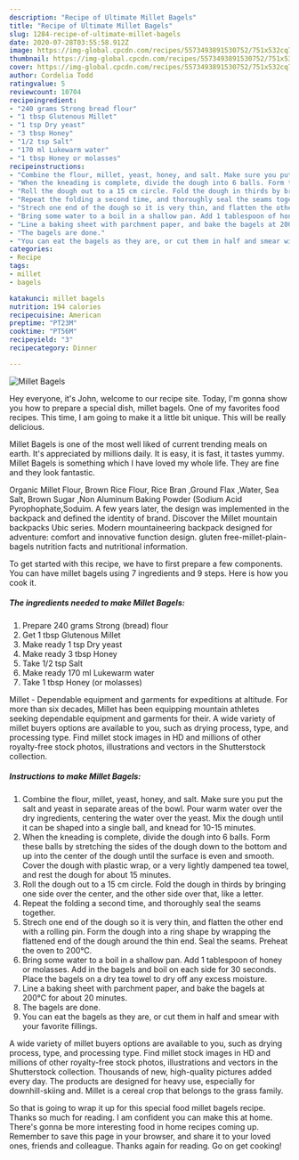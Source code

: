 ```yaml
---
description: "Recipe of Ultimate Millet Bagels"
title: "Recipe of Ultimate Millet Bagels"
slug: 1284-recipe-of-ultimate-millet-bagels
date: 2020-07-28T03:55:58.912Z
image: https://img-global.cpcdn.com/recipes/5573493891530752/751x532cq70/millet-bagels-recipe-main-photo.jpg
thumbnail: https://img-global.cpcdn.com/recipes/5573493891530752/751x532cq70/millet-bagels-recipe-main-photo.jpg
cover: https://img-global.cpcdn.com/recipes/5573493891530752/751x532cq70/millet-bagels-recipe-main-photo.jpg
author: Cordelia Todd
ratingvalue: 5
reviewcount: 10704
recipeingredient:
- "240 grams Strong bread flour"
- "1 tbsp Glutenous Millet"
- "1 tsp Dry yeast"
- "3 tbsp Honey"
- "1/2 tsp Salt"
- "170 ml Lukewarm water"
- "1 tbsp Honey or molasses"
recipeinstructions:
- "Combine the flour, millet, yeast, honey, and salt. Make sure you put the salt and yeast in separate areas of the bowl. Pour warm water over the dry ingredients, centering the water over the yeast. Mix the dough until it can be shaped into a single ball, and knead for 10-15 minutes."
- "When the kneading is complete, divide the dough into 6 balls. Form these balls by stretching the sides of the dough down to the bottom and up into the center of the dough until the surface is even and smooth. Cover the dough with plastic wrap, or a very lightly dampened tea towel, and rest the dough for about 15 minutes."
- "Roll the dough out to a 15 cm circle. Fold the dough in thirds by bringing one side over the center, and the other side over that, like a letter."
- "Repeat the folding a second time, and thoroughly seal the seams together."
- "Strech one end of the dough so it is very thin, and flatten the other end with a rolling pin. Form the dough into a ring shape by wrapping the flattened end of the dough around the thin end. Seal the seams. Preheat the oven to 200℃."
- "Bring some water to a boil in a shallow pan. Add 1 tablespoon of honey or molasses. Add in the bagels and boil on each side for 30 seconds. Place the bagels on a dry tea towel to dry off any excess moisture."
- "Line a baking sheet with parchment paper, and bake the bagels at 200℃ for about 20 minutes."
- "The bagels are done."
- "You can eat the bagels as they are, or cut them in half and smear with your favorite fillings."
categories:
- Recipe
tags:
- millet
- bagels

katakunci: millet bagels 
nutrition: 194 calories
recipecuisine: American
preptime: "PT23M"
cooktime: "PT56M"
recipeyield: "3"
recipecategory: Dinner

---
```



![Millet Bagels](https://img-global.cpcdn.com/recipes/5573493891530752/751x532cq70/millet-bagels-recipe-main-photo.jpg)

Hey everyone, it's John, welcome to our recipe site. Today, I'm gonna show you how to prepare a special dish, millet bagels. One of my favorites food recipes. This time, I am going to make it a little bit unique. This will be really delicious.

Millet Bagels is one of the most well liked of current trending meals on earth. It's appreciated by millions daily. It is easy, it is fast, it tastes yummy. Millet Bagels is something which I have loved my whole life. They are fine and they look fantastic.

Organic Millet Flour, Brown Rice Flour, Rice Bran ,Ground Flax ,Water, Sea Salt, Brown Sugar ,Non Aluminum Baking Powder (Sodium Acid Pyrophophate,Soduim. A few years later, the design was implemented in the backpack and defined the identity of brand. Discover the Millet mountain backpacks Ubic series. Modern mountaineering backpack designed for adventure: comfort and innovative function design. gluten free-millet-plain-bagels nutrition facts and nutritional information.


To get started with this recipe, we have to first prepare a few components. You can have millet bagels using 7 ingredients and 9 steps. Here is how you cook it.

<!--inarticleads1-->

##### The ingredients needed to make Millet Bagels:

1. Prepare 240 grams Strong (bread) flour
1. Get 1 tbsp Glutenous Millet
1. Make ready 1 tsp Dry yeast
1. Make ready 3 tbsp Honey
1. Take 1/2 tsp Salt
1. Make ready 170 ml Lukewarm water
1. Take 1 tbsp Honey (or molasses)


Millet - Dependable equipment and garments for expeditions at altitude. For more than six decades, Millet has been equipping mountain athletes seeking dependable equipment and garments for their. A wide variety of millet buyers options are available to you, such as drying process, type, and processing type. Find millet stock images in HD and millions of other royalty-free stock photos, illustrations and vectors in the Shutterstock collection. 

<!--inarticleads2-->

##### Instructions to make Millet Bagels:

1. Combine the flour, millet, yeast, honey, and salt. Make sure you put the salt and yeast in separate areas of the bowl. Pour warm water over the dry ingredients, centering the water over the yeast. Mix the dough until it can be shaped into a single ball, and knead for 10-15 minutes.
1. When the kneading is complete, divide the dough into 6 balls. Form these balls by stretching the sides of the dough down to the bottom and up into the center of the dough until the surface is even and smooth. Cover the dough with plastic wrap, or a very lightly dampened tea towel, and rest the dough for about 15 minutes.
1. Roll the dough out to a 15 cm circle. Fold the dough in thirds by bringing one side over the center, and the other side over that, like a letter.
1. Repeat the folding a second time, and thoroughly seal the seams together.
1. Strech one end of the dough so it is very thin, and flatten the other end with a rolling pin. Form the dough into a ring shape by wrapping the flattened end of the dough around the thin end. Seal the seams. Preheat the oven to 200℃.
1. Bring some water to a boil in a shallow pan. Add 1 tablespoon of honey or molasses. Add in the bagels and boil on each side for 30 seconds. Place the bagels on a dry tea towel to dry off any excess moisture.
1. Line a baking sheet with parchment paper, and bake the bagels at 200℃ for about 20 minutes.
1. The bagels are done.
1. You can eat the bagels as they are, or cut them in half and smear with your favorite fillings.


A wide variety of millet buyers options are available to you, such as drying process, type, and processing type. Find millet stock images in HD and millions of other royalty-free stock photos, illustrations and vectors in the Shutterstock collection. Thousands of new, high-quality pictures added every day. The products are designed for heavy use, especially for downhill-skiing and. Millet is a cereal crop that belongs to the grass family. 

So that is going to wrap it up for this special food millet bagels recipe. Thanks so much for reading. I am confident you can make this at home. There's gonna be more interesting food in home recipes coming up. Remember to save this page in your browser, and share it to your loved ones, friends and colleague. Thanks again for reading. Go on get cooking!
